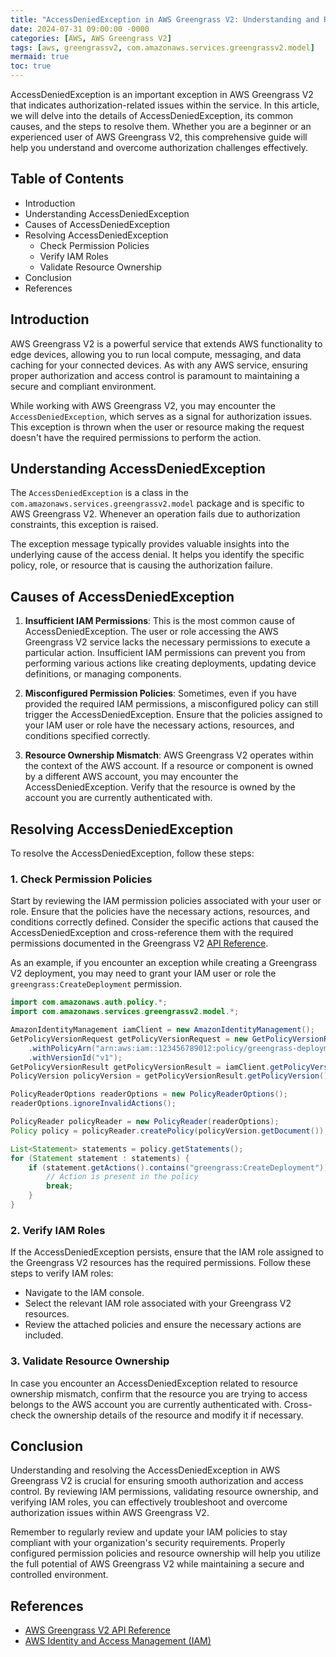 ```yaml
---
title: "AccessDeniedException in AWS Greengrass V2: Understanding and Resolving Authorization Issues"
date: 2024-07-31 09:00:00 -0000
categories: [AWS, AWS Greengrass V2]
tags: [aws, greengrassv2, com.amazonaws.services.greengrassv2.model]
mermaid: true
toc: true
---
```



AccessDeniedException is an important exception in AWS Greengrass V2 that indicates authorization-related issues within the service. In this article, we will delve into the details of AccessDeniedException, its common causes, and the steps to resolve them. Whether you are a beginner or an experienced user of AWS Greengrass V2, this comprehensive guide will help you understand and overcome authorization challenges effectively.

## Table of Contents

- Introduction
- Understanding AccessDeniedException
- Causes of AccessDeniedException
- Resolving AccessDeniedException
  - Check Permission Policies
  - Verify IAM Roles
  - Validate Resource Ownership
- Conclusion
- References

## Introduction

AWS Greengrass V2 is a powerful service that extends AWS functionality to edge devices, allowing you to run local compute, messaging, and data caching for your connected devices. As with any AWS service, ensuring proper authorization and access control is paramount to maintaining a secure and compliant environment.

While working with AWS Greengrass V2, you may encounter the `AccessDeniedException`, which serves as a signal for authorization issues. This exception is thrown when the user or resource making the request doesn't have the required permissions to perform the action.

## Understanding AccessDeniedException

The `AccessDeniedException` is a class in the `com.amazonaws.services.greengrassv2.model` package and is specific to AWS Greengrass V2. Whenever an operation fails due to authorization constraints, this exception is raised.

The exception message typically provides valuable insights into the underlying cause of the access denial. It helps you identify the specific policy, role, or resource that is causing the authorization failure.

## Causes of AccessDeniedException

1. **Insufficient IAM Permissions**: This is the most common cause of AccessDeniedException. The user or role accessing the AWS Greengrass V2 service lacks the necessary permissions to execute a particular action. Insufficient IAM permissions can prevent you from performing various actions like creating deployments, updating device definitions, or managing components.

2. **Misconfigured Permission Policies**: Sometimes, even if you have provided the required IAM permissions, a misconfigured policy can still trigger the AccessDeniedException. Ensure that the policies assigned to your IAM user or role have the necessary actions, resources, and conditions specified correctly.

3. **Resource Ownership Mismatch**: AWS Greengrass V2 operates within the context of the AWS account. If a resource or component is owned by a different AWS account, you may encounter the AccessDeniedException. Verify that the resource is owned by the account you are currently authenticated with.

## Resolving AccessDeniedException

To resolve the AccessDeniedException, follow these steps:

### 1. Check Permission Policies

Start by reviewing the IAM permission policies associated with your user or role. Ensure that the policies have the necessary actions, resources, and conditions correctly defined. Consider the specific actions that caused the AccessDeniedException and cross-reference them with the required permissions documented in the Greengrass V2 [API Reference][1].

As an example, if you encounter an exception while creating a Greengrass V2 deployment, you may need to grant your IAM user or role the `greengrass:CreateDeployment` permission.

```java
import com.amazonaws.auth.policy.*;
import com.amazonaws.services.greengrassv2.model.*;

AmazonIdentityManagement iamClient = new AmazonIdentityManagement();
GetPolicyVersionRequest getPolicyVersionRequest = new GetPolicyVersionRequest()
    .withPolicyArn("arn:aws:iam::123456789012:policy/greengrass-deployment-policy")
    .withVersionId("v1");
GetPolicyVersionResult getPolicyVersionResult = iamClient.getPolicyVersion(getPolicyVersionRequest);
PolicyVersion policyVersion = getPolicyVersionResult.getPolicyVersion();

PolicyReaderOptions readerOptions = new PolicyReaderOptions();
readerOptions.ignoreInvalidActions();

PolicyReader policyReader = new PolicyReader(readerOptions);
Policy policy = policyReader.createPolicy(policyVersion.getDocument());

List<Statement> statements = policy.getStatements();
for (Statement statement : statements) {
    if (statement.getActions().contains("greengrass:CreateDeployment")) {
        // Action is present in the policy
        break;
    }
}

```

### 2. Verify IAM Roles

If the AccessDeniedException persists, ensure that the IAM role assigned to the Greengrass V2 resources has the required permissions. Follow these steps to verify IAM roles:

- Navigate to the IAM console.
- Select the relevant IAM role associated with your Greengrass V2 resources.
- Review the attached policies and ensure the necessary actions are included.

### 3. Validate Resource Ownership

In case you encounter an AccessDeniedException related to resource ownership mismatch, confirm that the resource you are trying to access belongs to the AWS account you are currently authenticated with. Cross-check the ownership details of the resource and modify it if necessary.

## Conclusion

Understanding and resolving the AccessDeniedException in AWS Greengrass V2 is crucial for ensuring smooth authorization and access control. By reviewing IAM permissions, validating resource ownership, and verifying IAM roles, you can effectively troubleshoot and overcome authorization issues within AWS Greengrass V2.

Remember to regularly review and update your IAM policies to stay compliant with your organization's security requirements. Properly configured permission policies and resource ownership will help you utilize the full potential of AWS Greengrass V2 while maintaining a secure and controlled environment.

## References

- [AWS Greengrass V2 API Reference][1]
- [AWS Identity and Access Management (IAM)][2]

[1]: https://docs.aws.amazon.com/greengrass/latest/apireference/welcome.html
[2]: https://aws.amazon.com/iam/

